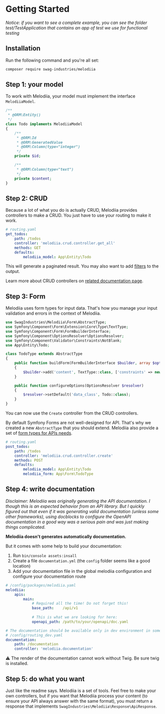 Getting Started
===============

_Notice: if you want to see a complete example, you can see the folder test/TestApplication that contains an app of test we
use for functional testing_

Installation
------------

Run the following command and you're all set:

```bash
composer require swag-industries/melodiia
```

Step 1: your model
------------------

To work with Melodiia, your model must implement the interface `MelodiiaModel`.

```php
/**
 * @ORM\Entity()
 */
class Todo implements MelodiiaModel
{
    /**
     * @ORM\Id
     * @ORM\GeneratedValue
     * @ORM\Column(type="integer")
     */
    private $id;

    /**
     * @ORM\Column(type="text")
     */
    private $content;
}
```

Step 2: CRUD
------------

Because a lot of what you do is actually CRUD, Melodiia provides controllers to make a CRUD. You just have to use
your routing to make it work.

```yaml
# routing.yaml
get_todos:
    path: /todos
    controller: 'melodiia.crud.controller.get_all'
    methods: GET
    defaults:
        melodiia_model: App\Entity\Todo
```

This will generate a paginated result. You may also want to add [filters](filters.md) to the output.

Learn more about CRUD controllers on [related documentation page](crud-controllers.md).

Step 3: Form
------------

Melodiia uses form types for input data. That's how you manage your input validation and errors in the context of Melodiia.

```php
use SwagIndustries\Melodiia\Form\AbstractType;
use Symfony\Component\Form\Extension\Core\Type\TextType;
use Symfony\Component\Form\FormBuilderInterface;
use Symfony\Component\OptionsResolver\OptionsResolver;
use Symfony\Component\Validator\Constraints\NotBlank;
use App\Entity\Todo;

class TodoType extends AbstractType
{
    public function buildForm(FormBuilderInterface $builder, array $options)
    {
        $builder->add('content', TextType::class, ['constraints' => new NotBlank()]);
    }

    public function configureOptions(OptionsResolver $resolver)
    {
        $resolver->setDefault('data_class', Todo::class);
    }
}
```

You can now use the `Create` controller from the CRUD controllers.

By default Symfony Forms are not well-designed for API. That's why we created a new `AbstractType` that you should
extend. Melodiia also provide a set of [form types for APIs needs](form-types.md).

```yaml
# routing.yaml
post_todos:
    path: /todos
    controller: 'melodiia.crud.controller.create'
    methods: POST
    defaults:
        melodiia_model: App\Entity\Todo
        melodiia_form: App\Form\TodoType
```

Step 4: write documentation
---------------------------

_Disclaimer: Melodiia was originally generating the API documentation. I though this is an expected behavior from an API library.
But I quickly figured out that even if it was generating valid documentation (unless some other frameworks), using docblocks
to configure the OpenAPI documentation in a good way was a serious pain and was just making things complicated._

**Melodiia doesn't generates automatically documentation.**

But it comes with some help to build your documentation:
1. Run `bin/console assets:insall`
2. Create a file `documentation.yml` (the `config` folder seems like a good location)
3. Add your documentation file in the global melodiia configuration and configure your documentation route

```yaml
# /config/packages/melodiia.yaml
melodiia:
    apis:
        main:
            # Required all the time! Do not forget this!
            base_path:    /api/v1
            
            # This is what we are looking for here:
            openapi_path: /path/to/your/openapi/doc.yaml
```

```yaml
# The documentation should be available only in dev environment in some cases
# /config/routing_dev.yaml
documentation:
    path: /documentation
    controller: 'melodiia.documentation'
```

⚠️ The render of the documentation cannot work without Twig. Be sure twig is installed.

Step 5: do what you want
------------------------

Just like the readme says. Melodiia is a set of tools. Feel free to make your own controllers, but if you want that
Melodiia process your content (to ensure your API always answer with the same format), you must return a response
that implements `SwagIndustries\Melodiia\Response\ApiResponse`.
